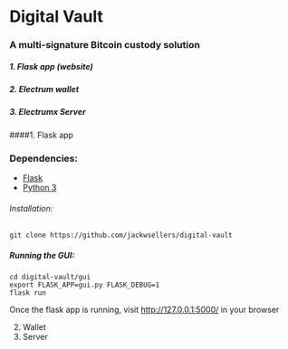 # Digital Vault
### A multi-signature Bitcoin custody solution
##### 1. Flask app (website)
##### 2. Electrum wallet
##### 3. Electrumx Server
####1. Flask app
### Dependencies:
- [Flask](http://flask.pocoo.org/)
- [Python 3](https://www.python.org/)
###### Installation:
```
git clone https://github.com/jackwsellers/digital-vault
```
##### Running the GUI:
```
cd digital-vault/gui
export FLASK_APP=gui.py FLASK_DEBUG=1
flask run
```
Once the flask app is running, visit http://127.0.0.1:5000/ in your browser

2. Wallet
3. Server